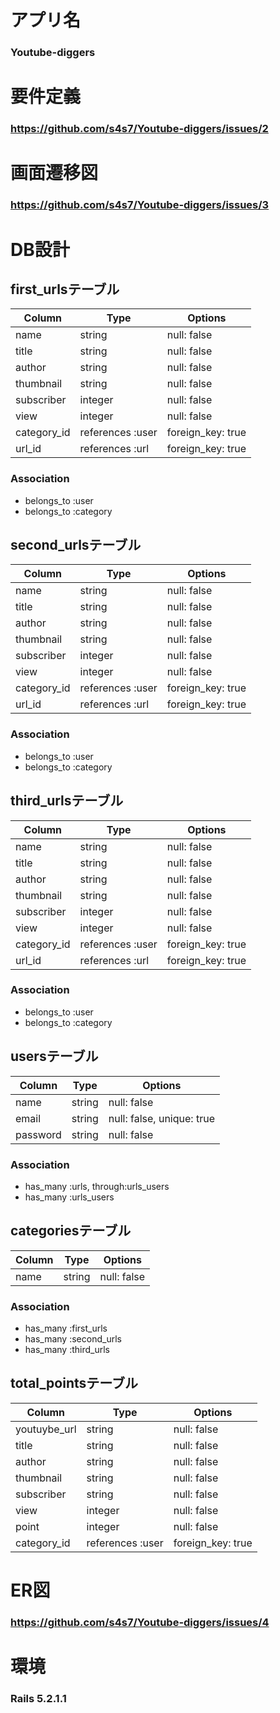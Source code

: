 # アプリ名

### Youtube-diggers


# 要件定義

### https://github.com/s4s7/Youtube-diggers/issues/2


# 画面遷移図

### https://github.com/s4s7/Youtube-diggers/issues/3


# DB設計


## first_urlsテーブル
|Column|Type|Options|
|------|----|-------|
|name|string|null: false|
|title|string|null: false|
|author|string|null: false|
|thumbnail|string|null: false|
|subscriber|integer|null: false|
|view|integer|null: false|
|category_id|references :user|foreign_key: true|
|url_id|references :url|foreign_key: true|

### Association
- belongs_to :user
- belongs_to :category


## second_urlsテーブル
|Column|Type|Options|
|------|----|-------|
|name|string|null: false|
|title|string|null: false|
|author|string|null: false|
|thumbnail|string|null: false|
|subscriber|integer|null: false|
|view|integer|null: false|
|category_id|references :user|foreign_key: true|
|url_id|references :url|foreign_key: true|

### Association
- belongs_to :user
- belongs_to :category


## third_urlsテーブル
|Column|Type|Options|
|------|----|-------|
|name|string|null: false|
|title|string|null: false|
|author|string|null: false|
|thumbnail|string|null: false|
|subscriber|integer|null: false|
|view|integer|null: false|
|category_id|references :user|foreign_key: true|
|url_id|references :url|foreign_key: true|

### Association
- belongs_to :user
- belongs_to :category

## usersテーブル
|Column|Type|Options|
|------|----|-------|
|name|string|null: false|
|email|string|null: false, unique: true|
|password|string|null: false|

### Association
- has_many :urls, through:urls_users
- has_many :urls_users


## categoriesテーブル
|Column|Type|Options|
|------|----|-------|
|name|string|null: false|

### Association
- has_many :first_urls
- has_many :second_urls
- has_many :third_urls


## total_pointsテーブル
|Column|Type|Options|
|------|----|-------|
|youtuybe_url|string|null: false|
|title|string|null: false|
|author|string|null: false|
|thumbnail|string|null: false|
|subscriber|string|null: false|
|view|integer|null: false|
|point|integer|null: false|
|category_id|references :user|foreign_key: true|


# ER図

### https://github.com/s4s7/Youtube-diggers/issues/4

# 環境

### Rails 5.2.1.1
